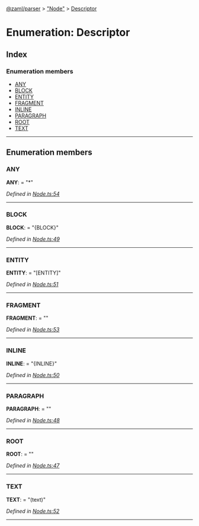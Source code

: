 [@zaml/parser](../README.md) > ["Node"](../modules/_node_.md) > [Descriptor](../enums/_node_.descriptor.md)

# Enumeration: Descriptor

## Index

### Enumeration members

* [ANY](_node_.descriptor.md#any)
* [BLOCK](_node_.descriptor.md#block)
* [ENTITY](_node_.descriptor.md#entity)
* [FRAGMENT](_node_.descriptor.md#fragment)
* [INLINE](_node_.descriptor.md#inline)
* [PARAGRAPH](_node_.descriptor.md#paragraph)
* [ROOT](_node_.descriptor.md#root)
* [TEXT](_node_.descriptor.md#text)

---

## Enumeration members

<a id="any"></a>

###  ANY

**ANY**:  = "*"

*Defined in [Node.ts:54](https://github.com/nexushubs/zaml-lang/blob/18f20d4/packages/zaml-parser/src/Node.ts#L54)*

___
<a id="block"></a>

###  BLOCK

**BLOCK**:  = "{BLOCK}"

*Defined in [Node.ts:49](https://github.com/nexushubs/zaml-lang/blob/18f20d4/packages/zaml-parser/src/Node.ts#L49)*

___
<a id="entity"></a>

###  ENTITY

**ENTITY**:  = "[ENTITY]"

*Defined in [Node.ts:51](https://github.com/nexushubs/zaml-lang/blob/18f20d4/packages/zaml-parser/src/Node.ts#L51)*

___
<a id="fragment"></a>

###  FRAGMENT

**FRAGMENT**:  = "<fragment>"

*Defined in [Node.ts:53](https://github.com/nexushubs/zaml-lang/blob/18f20d4/packages/zaml-parser/src/Node.ts#L53)*

___
<a id="inline"></a>

###  INLINE

**INLINE**:  = "{INLINE}"

*Defined in [Node.ts:50](https://github.com/nexushubs/zaml-lang/blob/18f20d4/packages/zaml-parser/src/Node.ts#L50)*

___
<a id="paragraph"></a>

###  PARAGRAPH

**PARAGRAPH**:  = "<paragraph>"

*Defined in [Node.ts:48](https://github.com/nexushubs/zaml-lang/blob/18f20d4/packages/zaml-parser/src/Node.ts#L48)*

___
<a id="root"></a>

###  ROOT

**ROOT**:  = "<root>"

*Defined in [Node.ts:47](https://github.com/nexushubs/zaml-lang/blob/18f20d4/packages/zaml-parser/src/Node.ts#L47)*

___
<a id="text"></a>

###  TEXT

**TEXT**:  = "(text)"

*Defined in [Node.ts:52](https://github.com/nexushubs/zaml-lang/blob/18f20d4/packages/zaml-parser/src/Node.ts#L52)*

___

